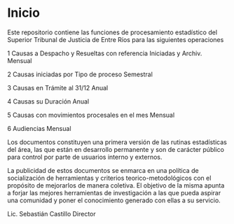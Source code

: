 # Inicio

Este repositorio contiene las funciones de procesamiento estadístico del Superior Tribunal de Justicia de Entre Ríos para las siguientes operaciones

1	Causas a Despacho y Resueltas con referencia Iniciadas y Archiv.	Mensual

2	Causas iniciadas por Tipo de proceso	Semestral

3	Causas en Trámite al 31/12	Anual

4	Causas su Duración	Anual 

5	Causas con movimientos procesales en el mes	Mensual

6	Audiencias	Mensual

Los documentos constituyen una primera versión de las rutinas estadísticas del área, las que están en desarrollo permanente y son de carácter público para control por parte de usuarios interno y externos.

La publicidad de estos documentos se enmarca en una política de socialización de herramientas y criterios teorico-metodológicos con el propósito de mejorarlos de manera coletiva. El objetivo de la misma apunta a forjar las mejores herramientas de investigación a las que pueda aspirar una comunidad y poner el conocimiento generado con ellas a su servicio. 


Lic. Sebastián Castillo
Director

